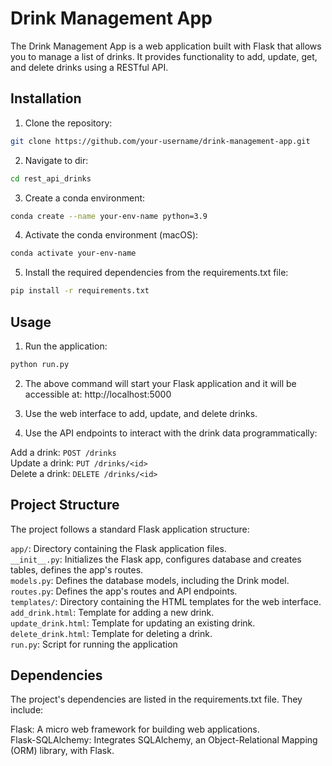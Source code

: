 # Drink Management App

The Drink Management App is a web application built with Flask that allows you to manage a list of drinks. It provides functionality to add, update, get, and delete drinks using a RESTful API.

## Installation

1. Clone the repository:  
```bash 
git clone https://github.com/your-username/drink-management-app.git
```


2. Navigate to dir:  
```bash
cd rest_api_drinks
```

3. Create a conda environment:  
```bash
conda create --name your-env-name python=3.9
```

4. Activate the conda environment (macOS):  
```bash
conda activate your-env-name
```

5. Install the required dependencies from the requirements.txt file:  
```bash
pip install -r requirements.txt
```

## Usage

1. Run the application:
```bash
python run.py
```

2. The above command will start your Flask application and it will be accessible at:   http://localhost:5000

3. Use the web interface to add, update, and delete drinks.

4. Use the API endpoints to interact with the drink data programmatically:

Add a drink: `POST /drinks`  
Update a drink: `PUT /drinks/<id>`  
Delete a drink: `DELETE /drinks/<id>`  

## Project Structure
The project follows a standard Flask application structure:

`app/`: Directory containing the Flask application files.  
`__init__.py`: Initializes the Flask app, configures database and creates tables, defines the app's routes.  
`models.py`: Defines the database models, including the Drink model.  
`routes.py`: Defines the app's routes and API endpoints.  
`templates/`: Directory containing the HTML templates for the web interface.  
`add_drink.html`: Template for adding a new drink.  
`update_drink.html`: Template for updating an existing drink.  
`delete_drink.html`: Template for deleting a drink.  
`run.py`: Script for running the application

## Dependencies
The project's dependencies are listed in the requirements.txt file. They include:

Flask: A micro web framework for building web applications.  
Flask-SQLAlchemy: Integrates SQLAlchemy, an Object-Relational Mapping (ORM) library, with Flask.

